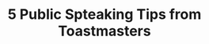 ---
title: 5 Public Spteaking Tips from Toastmasters
subject: speaking_tips
image: public_tips_grey.jpg
link: https://www.youtube.com/embed/AykYRO5d_lI
alt: Five speaking tips from Toastmasters
description: 'Speaking tips Speaking tips Speaking tips Speaking tips Speaking tips Speaking tips Speaking tips Speaking tips Speaking tips Speaking tips Speaking tips Speaking tips '
---